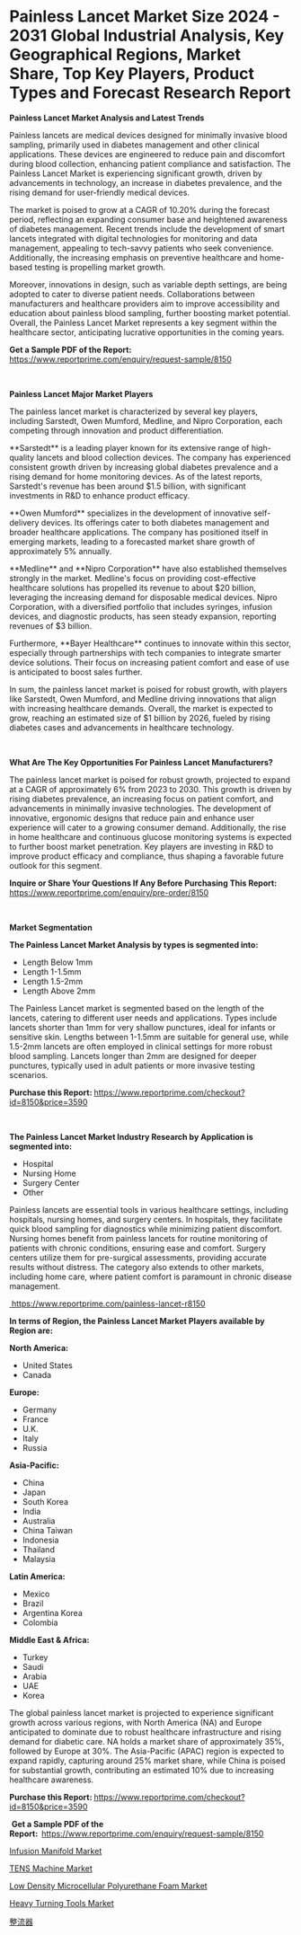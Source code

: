<p><h1>Painless Lancet Market Size 2024 - 2031 Global Industrial Analysis, Key Geographical Regions, Market Share, Top Key Players, Product Types and Forecast Research Report</h1></p><p><strong>Painless Lancet Market Analysis and Latest Trends</strong></p>
<p><p>Painless lancets are medical devices designed for minimally invasive blood sampling, primarily used in diabetes management and other clinical applications. These devices are engineered to reduce pain and discomfort during blood collection, enhancing patient compliance and satisfaction. The Painless Lancet Market is experiencing significant growth, driven by advancements in technology, an increase in diabetes prevalence, and the rising demand for user-friendly medical devices.</p><p>The market is poised to grow at a CAGR of 10.20% during the forecast period, reflecting an expanding consumer base and heightened awareness of diabetes management. Recent trends include the development of smart lancets integrated with digital technologies for monitoring and data management, appealing to tech-savvy patients who seek convenience. Additionally, the increasing emphasis on preventive healthcare and home-based testing is propelling market growth.</p><p>Moreover, innovations in design, such as variable depth settings, are being adopted to cater to diverse patient needs. Collaborations between manufacturers and healthcare providers aim to improve accessibility and education about painless blood sampling, further boosting market potential. Overall, the Painless Lancet Market represents a key segment within the healthcare sector, anticipating lucrative opportunities in the coming years.</p></p>
<p><strong>Get a Sample PDF of the Report:&nbsp;</strong> <a href="https://www.reportprime.com/enquiry/request-sample/8150">https://www.reportprime.com/enquiry/request-sample/8150</a></p>
<p>&nbsp;</p>
<p><strong>Painless Lancet Major Market Players</strong></p>
<p><p>The painless lancet market is characterized by several key players, including Sarstedt, Owen Mumford, Medline, and Nipro Corporation, each competing through innovation and product differentiation. </p><p>**Sarstedt** is a leading player known for its extensive range of high-quality lancets and blood collection devices. The company has experienced consistent growth driven by increasing global diabetes prevalence and a rising demand for home monitoring devices. As of the latest reports, Sarstedt's revenue has been around $1.5 billion, with significant investments in R&D to enhance product efficacy.</p><p>**Owen Mumford** specializes in the development of innovative self-delivery devices. Its offerings cater to both diabetes management and broader healthcare applications. The company has positioned itself in emerging markets, leading to a forecasted market share growth of approximately 5% annually. </p><p>**Medline** and **Nipro Corporation** have also established themselves strongly in the market. Medline's focus on providing cost-effective healthcare solutions has propelled its revenue to about $20 billion, leveraging the increasing demand for disposable medical devices. Nipro Corporation, with a diversified portfolio that includes syringes, infusion devices, and diagnostic products, has seen steady expansion, reporting revenues of $3 billion.</p><p>Furthermore, **Bayer Healthcare** continues to innovate within this sector, especially through partnerships with tech companies to integrate smarter device solutions. Their focus on increasing patient comfort and ease of use is anticipated to boost sales further. </p><p>In sum, the painless lancet market is poised for robust growth, with players like Sarstedt, Owen Mumford, and Medline driving innovations that align with increasing healthcare demands. Overall, the market is expected to grow, reaching an estimated size of $1 billion by 2026, fueled by rising diabetes cases and advancements in healthcare technology.</p></p>
<p>&nbsp;</p>
<p><strong>What Are The Key Opportunities For Painless Lancet Manufacturers?</strong></p>
<p><p>The painless lancet market is poised for robust growth, projected to expand at a CAGR of approximately 6% from 2023 to 2030. This growth is driven by rising diabetes prevalence, an increasing focus on patient comfort, and advancements in minimally invasive technologies. The development of innovative, ergonomic designs that reduce pain and enhance user experience will cater to a growing consumer demand. Additionally, the rise in home healthcare and continuous glucose monitoring systems is expected to further boost market penetration. Key players are investing in R&D to improve product efficacy and compliance, thus shaping a favorable future outlook for this segment.</p></p>
<p><strong>Inquire or Share Your Questions If Any Before Purchasing This Report:</strong> <a href="https://www.reportprime.com/enquiry/pre-order/8150">https://www.reportprime.com/enquiry/pre-order/8150</a></p>
<p>&nbsp;</p>
<p><strong>Market Segmentation</strong></p>
<p><strong>The Painless Lancet Market Analysis by types is segmented into:</strong></p>
<p><ul><li>Length Below 1mm</li><li>Length 1-1.5mm</li><li>Length 1.5-2mm</li><li>Length Above 2mm</li></ul></p>
<p><p>The Painless Lancet market is segmented based on the length of the lancets, catering to different user needs and applications. Types include lancets shorter than 1mm for very shallow punctures, ideal for infants or sensitive skin. Lengths between 1-1.5mm are suitable for general use, while 1.5-2mm lancets are often employed in clinical settings for more robust blood sampling. Lancets longer than 2mm are designed for deeper punctures, typically used in adult patients or more invasive testing scenarios.</p></p>
<p><strong>Purchase this Report:&nbsp;</strong><a href="https://www.reportprime.com/checkout?id=8150&price=3590">https://www.reportprime.com/checkout?id=8150&price=3590</a></p>
<p>&nbsp;</p>
<p><strong>The Painless Lancet Market Industry Research by Application is segmented into:</strong></p>
<p><ul><li>Hospital</li><li>Nursing Home</li><li>Surgery Center</li><li>Other</li></ul></p>
<p><p>Painless lancets are essential tools in various healthcare settings, including hospitals, nursing homes, and surgery centers. In hospitals, they facilitate quick blood sampling for diagnostics while minimizing patient discomfort. Nursing homes benefit from painless lancets for routine monitoring of patients with chronic conditions, ensuring ease and comfort. Surgery centers utilize them for pre-surgical assessments, providing accurate results without distress. The category also extends to other markets, including home care, where patient comfort is paramount in chronic disease management.</p></p>
<p><a href="https://www.reportprime.com/painless-lancet-r8150">&nbsp;https://www.reportprime.com/painless-lancet-r8150</a></p>
<p><strong>In terms of Region, the Painless Lancet Market Players available by Region are:</strong></p>
<p>
    <p> <strong> North America: </strong>
        <ul>
            <li>United States</li>
            <li>Canada</li>
        </ul>
        </p> 
    <p> <strong> Europe: </strong>
        <ul>
            <li>Germany</li>
            <li>France</li>
            <li>U.K.</li>
            <li>Italy</li>
            <li>Russia</li>
        </ul>
        </p> 
    <p> <strong> Asia-Pacific: </strong>
        <ul>
            <li>China</li>
            <li>Japan</li>
            <li>South Korea</li>
            <li>India</li>
            <li>Australia</li>
            <li>China Taiwan</li>
            <li>Indonesia</li>
            <li>Thailand</li>
            <li>Malaysia</li>
        </ul>
        </p> 
    <p> <strong> Latin America: </strong>
        <ul>
            <li>Mexico</li>
            <li>Brazil</li>
            <li>Argentina Korea</li>
            <li>Colombia</li>
        </ul>
        </p> 
    <p> <strong> Middle East & Africa: </strong>
        <ul>
            <li>Turkey</li>
            <li>Saudi</li>
            <li>Arabia</li>
            <li>UAE</li>
            <li>Korea</li>
        </ul>
    </p>
    </p>
<p><p>The global painless lancet market is projected to experience significant growth across various regions, with North America (NA) and Europe anticipated to dominate due to robust healthcare infrastructure and rising demand for diabetic care. NA holds a market share of approximately 35%, followed by Europe at 30%. The Asia-Pacific (APAC) region is expected to expand rapidly, capturing around 25% market share, while China is poised for substantial growth, contributing an estimated 10% due to increasing healthcare awareness.</p></p>
<p><strong>Purchase this Report: </strong><a href="https://www.reportprime.com/checkout?id=8150&price=3590">https://www.reportprime.com/checkout?id=8150&price=3590</a></p>
<p>&nbsp;<strong>Get a Sample PDF of the Report:&nbsp;&nbsp;</strong><a href="https://www.reportprime.com/enquiry/request-sample/8150">https://www.reportprime.com/enquiry/request-sample/8150</a></p>
<p><strong></strong></p>
<p><p><a href="https://github.com/Annahawkins697/Market-Research-Report-List-1/blob/main/infusion-manifold-market.md">Infusion Manifold Market</a></p><p><a href="https://github.com/WashimHussain441/Market-Research-Report-List-1/blob/main/tens-machine-market.md">TENS Machine Market</a></p><p><a href="https://medium.com/@tedbrakus/global-low-density-microcellular-polyurethane-foam-market-trends-analysis-and-future-growth-fadd3dad5c24">Low Density Microcellular Polyurethane Foam Market</a></p><p><a href="https://www.linkedin.com/pulse/heavy-turning-tools-market-segmentation-geographical-regions-wnsjf?trackingId=BMj%2FeuZ%2BSYOYKiAJ3VIoQQ%3D%3D">Heavy Turning Tools Market</a></p><p><a href="https://medium.com/@jamiebertrgnaum3545/rectifiers-market-%E3%81%AF-%E3%82%B3%E3%82%B9%E3%83%88%E7%AE%A1%E7%90%86%E3%81%A8%E5%8A%B9%E7%8E%87%E5%90%91%E4%B8%8A%E3%82%92%E5%84%AA%E5%85%88%E3%81%97%E3%81%BE%E3%81%99-%E3%81%95%E3%82%89%E3%81%AB-%E5%A0%B1%E5%91%8A%E6%9B%B8%E3%81%AF%E5%B8%82%E5%A0%B4%E3%81%AE%E9%9C%80%E8%A6%81%E9%9D%A2%E3%81%A8%E4%BE%9B%E7%B5%A6%E9%9D%A2%E3%81%AE%E4%B8%A1%E6%96%B9%E3%82%92%E3%82%AB%E3%83%90%E3%83%BC%E3%81%97%E3%81%A6%E3%81%84%E3%81%BE%E3%81%99-rectifiers-%E5%B8%82%E5%A0%B4%E3%81%AF-2024-%E3%81%8B%E3%82%89-7-2-7b4cfef94913">整流器</a></p></p>
